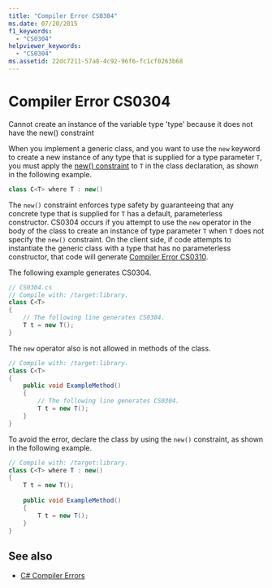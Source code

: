 ```yaml
---
title: "Compiler Error CS0304"
ms.date: 07/20/2015
f1_keywords: 
  - "CS0304"
helpviewer_keywords: 
  - "CS0304"
ms.assetid: 22dc7211-57a8-4c92-96f6-fc1cf0263b68
---
```

# Compiler Error CS0304

Cannot create an instance of the variable type 'type' because it does not have the new() constraint  
  
 When you implement a generic class, and you want to use the `new` keyword to create a new instance of any type that is supplied for a type parameter `T`, you must apply the [new() constraint](../../../csharp/language-reference/keywords/new-constraint.md) to `T` in the class declaration, as shown in the following example.  
  
```csharp  
class C<T> where T : new()  
```  
  
 The `new()` constraint enforces type safety by guaranteeing that any concrete type that is supplied for `T` has a default, parameterless constructor. CS0304 occurs if you attempt to use the `new` operator in the body of the class to create an instance of type parameter `T` when `T` does not specify the `new()` constraint. On the client side, if code attempts to instantiate the generic class with a type that has no parameterless constructor, that code will generate [Compiler Error CS0310](../../../csharp/language-reference/compiler-messages/cs0310.md).  
  
 The following example generates CS0304.  
  
```csharp  
// CS0304.cs  
// Compile with: /target:library.  
class C<T>  
{  
    // The following line generates CS0304.  
    T t = new T();  
}  
```  
  
 The `new` operator also is not allowed in methods of the class.  
  
```csharp  
// Compile with: /target:library.  
class C<T>  
{  
    public void ExampleMethod()  
    {  
        // The following line generates CS0304.  
        T t = new T();  
    }  
}  
```  
  
 To avoid the error, declare the class by using the `new()` constraint, as shown in the following example.  
  
```csharp  
// Compile with: /target:library.  
class C<T> where T : new()  
{  
    T t = new T();  
  
    public void ExampleMethod()  
    {  
        T t = new T();  
    }  
}  
```  
  
## See also

- [C# Compiler Errors](../../../csharp/language-reference/compiler-messages/index.md)
